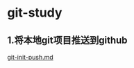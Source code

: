 # git-study

## 1.将本地git项目推送到github

[git-init-push.md](file:///../src/main/doc/git/git-init-push.md)